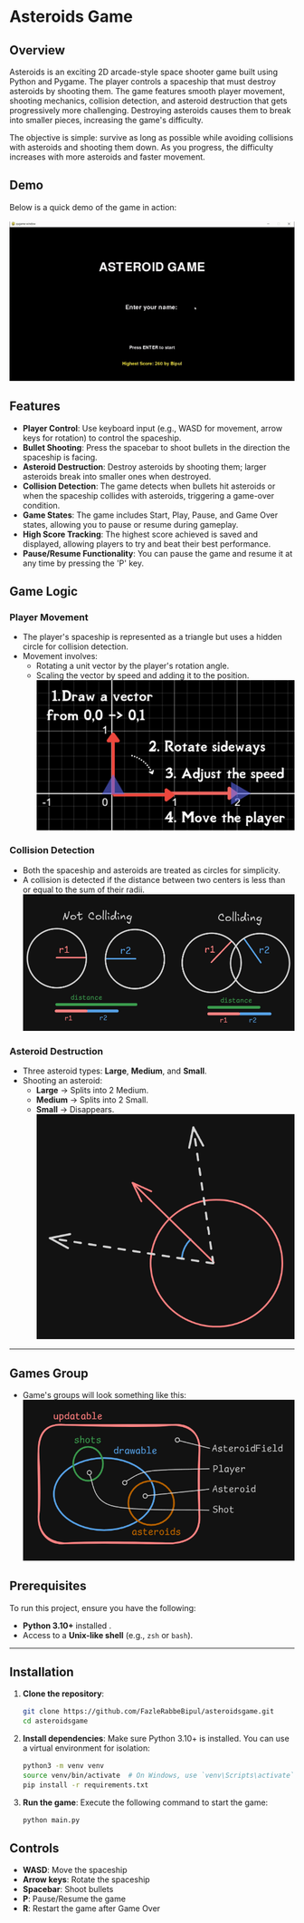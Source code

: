 # Asteroids Game

## Overview
Asteroids is an exciting 2D arcade-style space shooter game built using Python and Pygame. The player controls a spaceship that must destroy asteroids by shooting them. The game features smooth player movement, shooting mechanics, collision detection, and asteroid destruction that gets progressively more challenging. Destroying asteroids causes them to break into smaller pieces, increasing the game's difficulty.

The objective is simple: survive as long as possible while avoiding collisions with asteroids and shooting them down. As you progress, the difficulty increases with more asteroids and faster movement.

## Demo

Below is a quick demo of the game in action:

![Game Demo](assets/images/gamedemo.gif)

## Features
- **Player Control**: Use keyboard input (e.g., WASD for movement, arrow keys for rotation) to control the spaceship.
- **Bullet Shooting**: Press the spacebar to shoot bullets in the direction the spaceship is facing.
- **Asteroid Destruction**: Destroy asteroids by shooting them; larger asteroids break into smaller ones when destroyed.
- **Collision Detection**: The game detects when bullets hit asteroids or when the spaceship collides with asteroids, triggering a game-over condition.
- **Game States**: The game includes Start, Play, Pause, and Game Over states, allowing you to pause or resume during gameplay.
- **High Score Tracking**: The highest score achieved is saved and displayed, allowing players to try and beat their best performance.
- **Pause/Resume Functionality**: You can pause the game and resume it at any time by pressing the 'P' key.


## Game Logic

### Player Movement
- The player's spaceship is represented as a triangle but uses a hidden circle for collision detection.
- Movement involves:
  - Rotating a unit vector by the player's rotation angle.
  - Scaling the vector by speed and adding it to the position.
  ![Moving](assets/images/moving.png)

### Collision Detection
- Both the spaceship and asteroids are treated as circles for simplicity.
- A collision is detected if the distance between two centers is less than or equal to the sum of their radii.
![Collision](assets/images/collision.png)

### Asteroid Destruction
- Three asteroid types: **Large**, **Medium**, and **Small**.
- Shooting an asteroid:
  - **Large** → Splits into 2 Medium.
  - **Medium** → Splits into 2 Small.
  - **Small** → Disappears.
![Spliting](assets/images/split.png)
---

## Games Group
- Game's groups will look something like this:
 ![group](assets/images/group.png)

## Prerequisites

To run this project, ensure you have the following:

- **Python 3.10+** installed .
- Access to a **Unix-like shell** (e.g., `zsh` or `bash`).

---

## Installation
1. **Clone the repository**:
    ```bash
    git clone https://github.com/FazleRabbeBipul/asteroidsgame.git
    cd asteroidsgame
    ```

2. **Install dependencies**: Make sure Python 3.10+ is installed. You can use a virtual environment for isolation:
    ```bash
    python3 -m venv venv
    source venv/bin/activate  # On Windows, use `venv\Scripts\activate`
    pip install -r requirements.txt
    ```

3. **Run the game**: Execute the following command to start the game:
    ```bash
    python main.py
    ```

## Controls
- **WASD**: Move the spaceship
- **Arrow keys**: Rotate the spaceship
- **Spacebar**: Shoot bullets
- **P**: Pause/Resume the game
- **R**: Restart the game after Game Over
